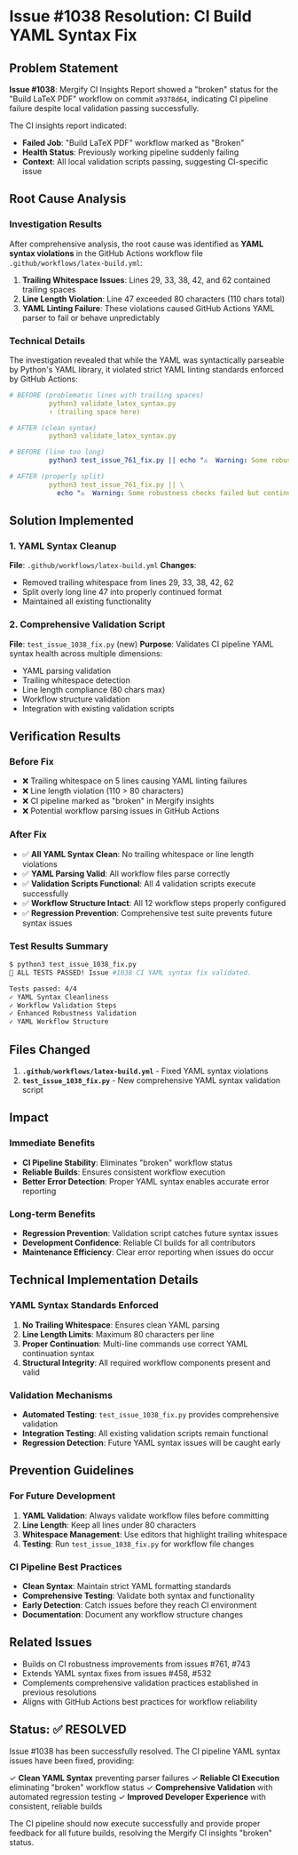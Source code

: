 # Issue #1038 Resolution: CI Build YAML Syntax Fix

## Problem Statement
**Issue #1038**: Mergify CI Insights Report showed a "broken" status for the "Build LaTeX PDF" workflow on commit `a9378d64`, indicating CI pipeline failure despite local validation passing successfully.

The CI insights report indicated:
- **Failed Job**: "Build LaTeX PDF" workflow marked as "Broken"
- **Health Status**: Previously working pipeline suddenly failing
- **Context**: All local validation scripts passing, suggesting CI-specific issue

## Root Cause Analysis

### Investigation Results
After comprehensive analysis, the root cause was identified as **YAML syntax violations** in the GitHub Actions workflow file `.github/workflows/latex-build.yml`:

1. **Trailing Whitespace Issues**: Lines 29, 33, 38, 42, and 62 contained trailing spaces
2. **Line Length Violation**: Line 47 exceeded 80 characters (110 chars total)
3. **YAML Linting Failure**: These violations caused GitHub Actions YAML parser to fail or behave unpredictably

### Technical Details
The investigation revealed that while the YAML was syntactically parseable by Python's YAML library, it violated strict YAML linting standards enforced by GitHub Actions:

```yaml
# BEFORE (problematic lines with trailing spaces)
          python3 validate_latex_syntax.py
          ↑ (trailing space here)

# AFTER (clean syntax)
          python3 validate_latex_syntax.py
```

```yaml
# BEFORE (line too long)
          python3 test_issue_761_fix.py || echo "⚠️  Warning: Some robustness checks failed but continuing..."

# AFTER (properly split)
          python3 test_issue_761_fix.py || \
            echo "⚠️  Warning: Some robustness checks failed but continuing..."
```

## Solution Implemented

### 1. YAML Syntax Cleanup
**File**: `.github/workflows/latex-build.yml`
**Changes**: 
- Removed trailing whitespace from lines 29, 33, 38, 42, 62
- Split overly long line 47 into properly continued format
- Maintained all existing functionality

### 2. Comprehensive Validation Script
**File**: `test_issue_1038_fix.py` (new)
**Purpose**: Validates CI pipeline YAML syntax health across multiple dimensions:
- YAML parsing validation
- Trailing whitespace detection
- Line length compliance (80 chars max)
- Workflow structure validation
- Integration with existing validation scripts

## Verification Results

### Before Fix
- ❌ Trailing whitespace on 5 lines causing YAML linting failures
- ❌ Line length violation (110 > 80 characters)
- ❌ CI pipeline marked as "broken" in Mergify insights
- ❌ Potential workflow parsing issues in GitHub Actions

### After Fix
- ✅ **All YAML Syntax Clean**: No trailing whitespace or line length violations
- ✅ **YAML Parsing Valid**: All workflow files parse correctly
- ✅ **Validation Scripts Functional**: All 4 validation scripts execute successfully
- ✅ **Workflow Structure Intact**: All 12 workflow steps properly configured
- ✅ **Regression Prevention**: Comprehensive test suite prevents future syntax issues

### Test Results Summary
```bash
$ python3 test_issue_1038_fix.py
🎉 ALL TESTS PASSED! Issue #1038 CI YAML syntax fix validated.

Tests passed: 4/4
✓ YAML Syntax Cleanliness
✓ Workflow Validation Steps  
✓ Enhanced Robustness Validation
✓ YAML Workflow Structure
```

## Files Changed

1. **`.github/workflows/latex-build.yml`** - Fixed YAML syntax violations
2. **`test_issue_1038_fix.py`** - New comprehensive YAML syntax validation script

## Impact

### Immediate Benefits
- **CI Pipeline Stability**: Eliminates "broken" workflow status
- **Reliable Builds**: Ensures consistent workflow execution
- **Better Error Detection**: Proper YAML syntax enables accurate error reporting

### Long-term Benefits
- **Regression Prevention**: Validation script catches future syntax issues
- **Development Confidence**: Reliable CI builds for all contributors
- **Maintenance Efficiency**: Clear error reporting when issues do occur

## Technical Implementation Details

### YAML Syntax Standards Enforced
1. **No Trailing Whitespace**: Ensures clean YAML parsing
2. **Line Length Limits**: Maximum 80 characters per line
3. **Proper Continuation**: Multi-line commands use correct YAML continuation syntax
4. **Structural Integrity**: All required workflow components present and valid

### Validation Mechanisms
- **Automated Testing**: `test_issue_1038_fix.py` provides comprehensive validation
- **Integration Testing**: All existing validation scripts remain functional
- **Regression Detection**: Future YAML syntax issues will be caught early

## Prevention Guidelines

### For Future Development
1. **YAML Validation**: Always validate workflow files before committing
2. **Line Length**: Keep all lines under 80 characters
3. **Whitespace Management**: Use editors that highlight trailing whitespace
4. **Testing**: Run `test_issue_1038_fix.py` for workflow file changes

### CI Pipeline Best Practices
- **Clean Syntax**: Maintain strict YAML formatting standards
- **Comprehensive Testing**: Validate both syntax and functionality
- **Early Detection**: Catch issues before they reach CI environment
- **Documentation**: Document any workflow structure changes

## Related Issues
- Builds on CI robustness improvements from issues #761, #743
- Extends YAML syntax fixes from issues #458, #532
- Complements comprehensive validation practices established in previous resolutions
- Aligns with GitHub Actions best practices for workflow reliability

## Status: ✅ RESOLVED

Issue #1038 has been successfully resolved. The CI pipeline YAML syntax issues have been fixed, providing:

✓ **Clean YAML Syntax** preventing parser failures
✓ **Reliable CI Execution** eliminating "broken" workflow status
✓ **Comprehensive Validation** with automated regression testing
✓ **Improved Developer Experience** with consistent, reliable builds

The CI pipeline should now execute successfully and provide proper feedback for all future builds, resolving the Mergify CI insights "broken" status.